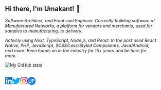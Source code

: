 ## Hi there, I'm Umakant! 👋

_Software Architect, and Front-end Engineer. Currently building software at Manufactured Networks, a platform for vendors and merchants, used for samples to manufacturing, to delivery._

_Actively using Next, TypeScript, Node.js, and React. In the past used React Native, PHP, JavaScript, SCSS/Less/Styled Components, Java/Android, and more. Been hands on in the industry for 15+ years and be here for more._

![My GitHub stats](https://github-readme-stats.vercel.app/api?username=umakantp&show_icons=true&hide_border=true)

<br />

<a href="https://in.linkedin.com/in/umakantpatil">
  <img
    align="left"
    alt="Umakant Patil | Linkedin"
    width="24px"
    src="https://github.com/umakantp/umakantp/blob/master/files/linkedin.svg"
  />
</a>

<a href="https://x.com/TheRealUmakant">
  <img
    align="left"
    alt="Umakant Patil | Twitter"
    width="26px"
    src="https://github.com/umakantp/umakantp/blob/master/files/twitter.svg"
  />
</a>

<a href="https://instagram.com/umakant">
  <img
    align="left"
    alt="Umakant Patil | Instagram"
    width="24px"
    src="https://github.com/umakantp/umakantp/blob/master/files/instagram.svg"
  />
</a>

<a href="https://umakant.com">
  <img
    align="left"
    alt="Umakant Patil | Website"
    width="26px"
    src="https://github.com/umakantp/umakantp/blob/master/files/website.svg"
  />
</a>
